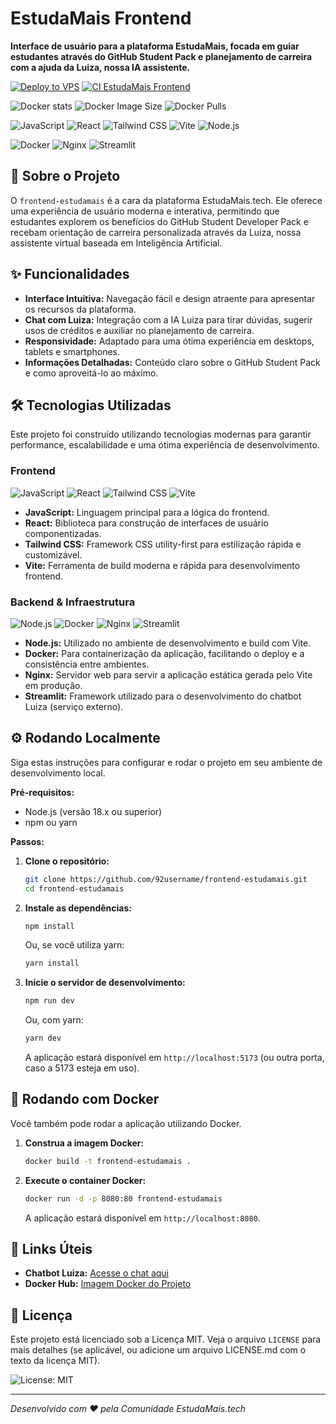 # EstudaMais Frontend

**Interface de usuário para a plataforma EstudaMais, focada em guiar estudantes através do GitHub Student Pack e planejamento de carreira com a ajuda da Luiza, nossa IA assistente.**

[![Deploy to VPS](https://github.com/92username/frontend-estudamais/actions/workflows/deploy.yml/badge.svg)](https://github.com/92username/frontend-estudamais/actions/workflows/deploy.yml) [![CI EstudaMais Frontend](https://github.com/92username/frontend-estudamais/actions/workflows/ci.yml/badge.svg)](https://github.com/92username/frontend-estudamais/actions/workflows/ci.yml)

![Docker stats](https://img.shields.io/badge/Docker%20/%20stats-blue?logo=docker) ![Docker Image Size](https://img.shields.io/docker/image-size/user92/frontend-estudamais/latest)
![Docker Pulls](https://img.shields.io/docker/pulls/user92/frontend-estudamais)

![JavaScript](https://img.shields.io/badge/JavaScript-F7DF1E?style=for-the-badge&logo=javascript&logoColor=black) ![React](https://img.shields.io/badge/React-20232A?style=for-the-badge&logo=react&logoColor=61DAFB) ![Tailwind CSS](https://img.shields.io/badge/Tailwind_CSS-38B2AC?style=for-the-badge&logo=tailwind-css&logoColor=white) ![Vite](https://img.shields.io/badge/Vite-646CFF?style=for-the-badge&logo=vite&logoColor=white) ![Node.js](https://img.shields.io/badge/Node.js-339933?style=for-the-badge&logo=nodedotjs&logoColor=white)

![Docker](https://img.shields.io/badge/Docker-2496ED?style=for-the-badge&logo=docker&logoColor=white)
![Nginx](https://img.shields.io/badge/Nginx-009639?style=for-the-badge&logo=nginx&logoColor=white)
![Streamlit](https://img.shields.io/badge/Streamlit-FF4B4B?style=for-the-badge&logo=streamlit&logoColor=white) 

## 🚀 Sobre o Projeto

O `frontend-estudamais` é a cara da plataforma EstudaMais.tech. Ele oferece uma experiência de usuário moderna e interativa, permitindo que estudantes explorem os benefícios do GitHub Student Developer Pack e recebam orientação de carreira personalizada através da Luiza, nossa assistente virtual baseada em Inteligência Artificial.

## ✨ Funcionalidades

- **Interface Intuitiva:** Navegação fácil e design atraente para apresentar os recursos da plataforma.
- **Chat com Luiza:** Integração com a IA Luiza para tirar dúvidas, sugerir usos de créditos e auxiliar no planejamento de carreira.
- **Responsividade:** Adaptado para uma ótima experiência em desktops, tablets e smartphones.
- **Informações Detalhadas:** Conteúdo claro sobre o GitHub Student Pack e como aproveitá-lo ao máximo.

## 🛠️ Tecnologias Utilizadas

Este projeto foi construído utilizando tecnologias modernas para garantir performance, escalabilidade e uma ótima experiência de desenvolvimento.

### Frontend

![JavaScript](https://img.shields.io/badge/JavaScript-F7DF1E?style=for-the-badge&logo=javascript&logoColor=black)
![React](https://img.shields.io/badge/React-20232A?style=for-the-badge&logo=react&logoColor=61DAFB)
![Tailwind CSS](https://img.shields.io/badge/Tailwind_CSS-38B2AC?style=for-the-badge&logo=tailwind-css&logoColor=white)
![Vite](https://img.shields.io/badge/Vite-646CFF?style=for-the-badge&logo=vite&logoColor=white)

- **JavaScript:** Linguagem principal para a lógica do frontend.
- **React:** Biblioteca para construção de interfaces de usuário componentizadas.
- **Tailwind CSS:** Framework CSS utility-first para estilização rápida e customizável.
- **Vite:** Ferramenta de build moderna e rápida para desenvolvimento frontend.

### Backend & Infraestrutura

![Node.js](https://img.shields.io/badge/Node.js-339933?style=for-the-badge&logo=nodedotjs&logoColor=white)
![Docker](https://img.shields.io/badge/Docker-2496ED?style=for-the-badge&logo=docker&logoColor=white)
![Nginx](https://img.shields.io/badge/Nginx-009639?style=for-the-badge&logo=nginx&logoColor=white)
![Streamlit](https://img.shields.io/badge/Streamlit-FF4B4B?style=for-the-badge&logo=streamlit&logoColor=white)

- **Node.js:** Utilizado no ambiente de desenvolvimento e build com Vite.
- **Docker:** Para containerização da aplicação, facilitando o deploy e a consistência entre ambientes.
- **Nginx:** Servidor web para servir a aplicação estática gerada pelo Vite em produção.
- **Streamlit:** Framework utilizado para o desenvolvimento do chatbot Luiza (serviço externo).

## ⚙️ Rodando Localmente

Siga estas instruções para configurar e rodar o projeto em seu ambiente de desenvolvimento local.

**Pré-requisitos:**
- Node.js (versão 18.x ou superior)
- npm ou yarn

**Passos:**

1.  **Clone o repositório:**
    ```bash
    git clone https://github.com/92username/frontend-estudamais.git
    cd frontend-estudamais
    ```

2.  **Instale as dependências:**
    ```bash
    npm install
    ```
    Ou, se você utiliza yarn:
    ```bash
    yarn install
    ```

3.  **Inicie o servidor de desenvolvimento:**
    ```bash
    npm run dev
    ```
    Ou, com yarn:
    ```bash
    yarn dev
    ```
    A aplicação estará disponível em `http://localhost:5173` (ou outra porta, caso a 5173 esteja em uso).

## 🐳 Rodando com Docker

Você também pode rodar a aplicação utilizando Docker.

1.  **Construa a imagem Docker:**
    ```bash
    docker build -t frontend-estudamais .
    ```

2.  **Execute o container Docker:**
    ```bash
    docker run -d -p 8080:80 frontend-estudamais
    ```
    A aplicação estará disponível em `http://localhost:8080`.

## 🔗 Links Úteis

- **Chatbot Luiza:** [Acesse o chat aqui](https://estudamais.tamanduas.dev)
- **Docker Hub:** [Imagem Docker do Projeto](https://hub.docker.com/r/92user/frontend-estudamais)

## 📄 Licença

Este projeto está licenciado sob a Licença MIT. Veja o arquivo `LICENSE` para mais detalhes (se aplicável, ou adicione um arquivo LICENSE.md com o texto da licença MIT).

![License: MIT](https://img.shields.io/badge/License-MIT-green?style=for-the-badge)

---

*Desenvolvido com ❤️ pela Comunidade EstudaMais.tech*
